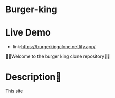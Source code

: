 # Burger-king
# Live Demo
- link:https://burgerkingclone.netlify.app/

🍔👑Welcome to the burger king clone repository👑🍔
# Description📝
This site 
